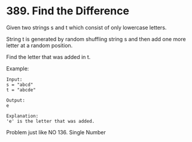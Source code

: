 # 389. Find the Difference

Given two strings s and t which consist of only lowercase letters.

String t is generated by random shuffling string s and then add one more letter at a random position.

Find the letter that was added in t.

Example:
```
Input:
s = "abcd"
t = "abcde"

Output:
e

Explanation:
'e' is the letter that was added.
```

Problem just like NO 136. Single Number